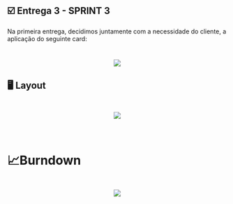 ## :ballot_box_with_check: Entrega 3 - SPRINT 3

Na primeira entrega, decidimos juntamente com a necessidade do cliente, a aplicação do seguinte card:

<h1 align="center"> <img src = "https://github.com/canismajoris3/visiona/blob/main/assets_readme/CARD_SPRINT3.png" /></h1>



## :desktop_computer: Layout

<h1 align="center"> <img src = "GIFS DA SPRINT3 AQUI"/></h1>


<br>



<h1>&#128200;Burndown</h1>

<h1 align="center"> <img src = "IMAGEM DO BURNDOWN SPRINT 3 - AQUI"/></h1>

<br>

